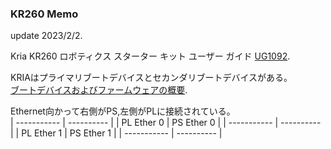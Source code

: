 ### KR260 Memo  
update 2023/2/2. 
  
Kria KR260 ロボティクス スターター キット ユーザー ガイド [UG1092](https://docs.xilinx.com/r/ja-JP/ug1092-kr260-starter-kit).  
  
KRIAはプライマリブートデバイスとセカンダリブートデバイスがある。  
[ブートデバイスおよびファームウェアの概要](https://docs.xilinx.com/r/ja-JP/ug1092-kr260-starter-kit/%E3%83%96%E3%83%BC%E3%83%88-%E3%83%87%E3%83%90%E3%82%A4%E3%82%B9%E3%81%8A%E3%82%88%E3%81%B3%E3%83%95%E3%82%A1%E3%83%BC%E3%83%A0%E3%82%A6%E3%82%A7%E3%82%A2%E3%81%AE%E6%A6%82%E8%A6%81). 


Ethernet向かって右側がPS,左側がPLに接続されている。  
| ----------- | ---------- |
| PL Ether 0  | PS Ether 0 |
| ----------- | ---------- |
| PL Ether 1  | PS Ether 1 |
| ----------- | ---------- |
